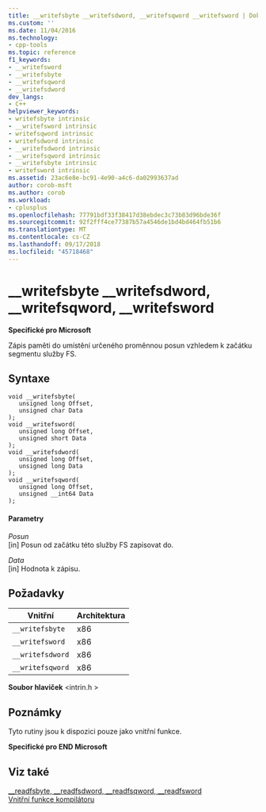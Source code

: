 ```yaml
---
title: __writefsbyte __writefsdword, __writefsqword __writefsword | Dokumentace Microsoftu
ms.custom: ''
ms.date: 11/04/2016
ms.technology:
- cpp-tools
ms.topic: reference
f1_keywords:
- __writefsword
- __writefsbyte
- __writefsqword
- __writefsdword
dev_langs:
- C++
helpviewer_keywords:
- writefsbyte intrinsic
- __writefsword intrinsic
- writefsqword intrinsic
- writefsdword intrinsic
- __writefsdword intrinsic
- __writefsqword intrinsic
- __writefsbyte intrinsic
- writefsword intrinsic
ms.assetid: 23ac6e8e-bc91-4e90-a4c6-da02993637ad
author: corob-msft
ms.author: corob
ms.workload:
- cplusplus
ms.openlocfilehash: 77791bdf33f38417d38ebdec3c73b83d96bde36f
ms.sourcegitcommit: 92f2fff4ce77387b57a4546de1bd4bd464fb51b6
ms.translationtype: MT
ms.contentlocale: cs-CZ
ms.lasthandoff: 09/17/2018
ms.locfileid: "45718468"
---
```

# <a name="writefsbyte-writefsdword-writefsqword-writefsword"></a>__writefsbyte __writefsdword, __writefsqword, __writefsword
**Specifické pro Microsoft**  
  
 Zápis paměti do umístění určeného proměnnou posun vzhledem k začátku segmentu služby FS.  
  
## <a name="syntax"></a>Syntaxe  
  
```  
void __writefsbyte(   
   unsigned long Offset,   
   unsigned char Data   
);  
void __writefsword(   
   unsigned long Offset,   
   unsigned short Data   
);  
void __writefsdword(   
   unsigned long Offset,   
   unsigned long Data   
);  
void __writefsqword(   
   unsigned long Offset,   
   unsigned __int64 Data   
);  
```  
  
#### <a name="parameters"></a>Parametry  
*Posun*<br/>
[in] Posun od začátku této služby FS zapisovat do.  
  
*Data*<br/>
[in] Hodnota k zápisu.  
  
## <a name="requirements"></a>Požadavky  
  
|Vnitřní|Architektura|  
|---------------|------------------|  
|`__writefsbyte`|x86|  
|`__writefsword`|x86|  
|`__writefsdword`|x86|  
|`__writefsqword`|x86|  
  
 **Soubor hlaviček** \<intrin.h >  
  
## <a name="remarks"></a>Poznámky  
 Tyto rutiny jsou k dispozici pouze jako vnitřní funkce.  
  
**Specifické pro END Microsoft**  
  
## <a name="see-also"></a>Viz také  
 [__readfsbyte, \__readfsdword, \__readfsqword, \__readfsword](../intrinsics/readfsbyte-readfsdword-readfsqword-readfsword.md)   
 [Vnitřní funkce kompilátoru](../intrinsics/compiler-intrinsics.md)